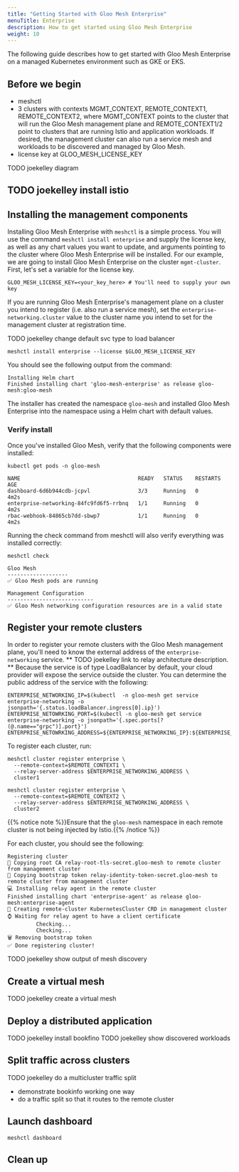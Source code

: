 ```yaml
---
title: "Getting Started with Gloo Mesh Enterprise"
menuTitle: Enterprise
description: How to get started using Gloo Mesh Enterprise
weight: 10
---
```


The following guide describes how to get started with Gloo Mesh Enterprise on a managed Kubernetes environment such as GKE or EKS.

## Before we begin

- meshctl
- 3 clusters with contexts MGMT_CONTEXT, REMOTE_CONTEXT1, REMOTE_CONTEXT2, where MGMT_CONTEXT points to the cluster that will
run the Gloo Mesh management plane and REMOTE_CONTEXT1/2 point to clusters that are running Istio and application workloads. If
desired, the management cluster can also run a service mesh and workloads to be discovered and managed by Gloo Mesh.
- license key at GLOO_MESH_LICENSE_KEY

TODO joekelley diagram

## TODO joekelley install istio

## Installing the management components

Installing Gloo Mesh Enterprise with `meshctl` is a simple process. You will use the command `meshctl install enterprise` and supply the license key, as well as any chart values you want to update, and arguments pointing to the cluster where Gloo Mesh Enterprise will be installed. For our example, we are going to install Gloo Mesh Enterprise on the cluster `mgmt-cluster`. First, let's set a variable for the license key.

```shell
GLOO_MESH_LICENSE_KEY=<your_key_here> # You'll need to supply your own key
```

If you are running Gloo Mesh Enterprise's management plane on a cluster you intend to register (i.e. also run a service mesh), set the `enterprise-networking.cluster` value to the cluster name you intend to set for the management cluster at registration time.

TODO joekelley change default svc type to load balancer

```shell
meshctl install enterprise --license $GLOO_MESH_LICENSE_KEY
```

You should see the following output from the command:

```shell
Installing Helm chart
Finished installing chart 'gloo-mesh-enterprise' as release gloo-mesh:gloo-mesh
```

The installer has created the namespace `gloo-mesh` and installed Gloo Mesh Enterprise into the namespace using a Helm chart with default values.

### Verify install
Once you've installed Gloo Mesh, verify that the following components were installed:

```shell
kubectl get pods -n gloo-mesh
```

```shell
NAME                                     READY   STATUS    RESTARTS   AGE
dashboard-6d6b944cdb-jcpvl               3/3     Running   0          4m2s
enterprise-networking-84fc9fd6f5-rrbnq   1/1     Running   0          4m2s
rbac-webhook-84865cb7dd-sbwp7            1/1     Running   0          4m2s
```

Running the check command from meshctl will also verify everything was installed correctly:

```shell
meshctl check
```

```shell
Gloo Mesh
-------------------
✅ Gloo Mesh pods are running

Management Configuration
---------------------------
✅ Gloo Mesh networking configuration resources are in a valid state
```

## Register your remote clusters

In order to register your remote clusters with the Gloo Mesh management plane, you'll need to know the external address
of the `enterprise-networking` service. ** TODO joekelley link to relay architecture description. ** Because the service
is of type LoadBalancer by default, your cloud provider will expose the service outside the cluster. You can determine
the public address of the service with the following:

```shell
ENTERPRISE_NETWORKING_IP=$(kubectl  -n gloo-mesh get service enterprise-networking -o jsonpath='{.status.loadBalancer.ingress[0].ip}')
ENTERPRISE_NETOWRKING_PORT=$(kubectl -n gloo-mesh get service enterprise-networking -o jsonpath='{.spec.ports[?(@.name=="grpc")].port}')
ENTERPRISE_NETOWRKING_ADDRESS=${ENTERPRISE_NETWORKING_IP}:${ENTERPRISE_NETOWRKING_PORT}
```

To register each cluster, run:

```shell
meshctl cluster register enterprise \
  --remote-context=$REMOTE_CONTEXT1 \
  --relay-server-address $ENTERPRISE_NETWORKING_ADDRESS \
  cluster1

meshctl cluster register enterprise \
  --remote-context=$REMOTE_CONTEXT2 \
  --relay-server-address $ENTERPRISE_NETWORKING_ADDRESS \
  cluster2
```

{{% notice note %}}Ensure that the `gloo-mesh` namespace in each remote cluster is not being injected by Istio.{{% /notice %}}

For each cluster, you should see the following:

```shell
Registering cluster
📃 Copying root CA relay-root-tls-secret.gloo-mesh to remote cluster from management cluster
📃 Copying bootstrap token relay-identity-token-secret.gloo-mesh to remote cluster from management cluster
💻 Installing relay agent in the remote cluster
Finished installing chart 'enterprise-agent' as release gloo-mesh:enterprise-agent
📃 Creating remote-cluster KubernetesCluster CRD in management cluster
⌚ Waiting for relay agent to have a client certificate
         Checking...
         Checking...
🗑 Removing bootstrap token
✅ Done registering cluster!
```

TODO joekelley show output of mesh discovery

## Create a virtual mesh

TODO joekelley create a virtual mesh

## Deploy a distributed application

TODO joekelley install bookfino
TODO joekelley show discovered workloads

## Split traffic across clusters

TODO joekelley do a multicluster traffic split

- demonstrate bookinfo working one way
- do a traffic split so that it routes to the remote cluster

## Launch dashboard

```shell script
meshctl dashboard
```

## Clean up
